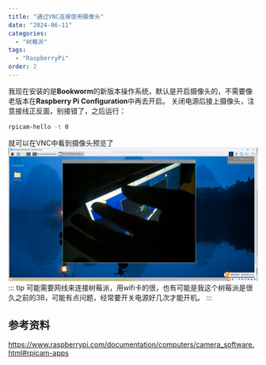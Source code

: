 ```yaml
---
title: "通过VNC连接使用摄像头"
date: "2024-06-11"
categories: 
  - "树莓派"
tags: 
  - "RaspberryPi"
order: 2
---
```

我现在安装的是**Bookworm**的新版本操作系统，默认是开启摄像头的，不需要像老版本在**Raspberry Pi Configuration**中再去开启。
关闭电源后接上摄像头，注意接线正反面，别接错了，之后运行：
```bash
rpicam-hello -t 0
```
就可以在VNC中看到摄像头预览了
![rpicam-hello-preview](rpicam-hello-preview.png)
::: tip
可能需要网线来连接树莓派，用wifi卡的很，也有可能是我这个树莓派是很久之前的3B，可能有点问题，经常要开关电源好几次才能开机。
:::

## 参考资料

https://www.raspberrypi.com/documentation/computers/camera_software.html#rpicam-apps